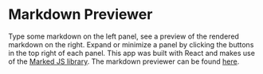 # Markdown Previewer
Type some markdown on the left panel, see a preview of the rendered markdown on the right. Expand or minimize a panel by clicking the buttons in
the top right of each panel. This app was built with React and makes use of the [Marked JS library](https://marked.js.org/). The markdown previewer can be
found [here](https://andrewlubrino.github.io/markdown-preview/).
